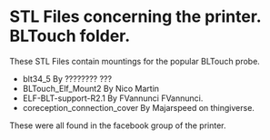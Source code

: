 # STL Files concerning the printer. BLTouch folder.

These STL Files contain mountings for the popular BLTouch probe.

* blt34_5 By ???????? ???
* BLTouch_Elf_Mount2 By Nico Martin
* ELF-BLT-support-R2.1 By FVannunci FVannunci.
* coreception_connection_cover By Majarspeed on thingiverse.

These were all found in the facebook group of the printer.